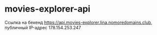 # movies-explorer-api
Ссылка на бекенд https://api.movies-explorer.lina.nomoredomains.club, публичный IP-адрес 178.154.253.247
